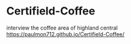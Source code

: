 # Certifield-Coffee
interview the coffee area of highland central
https://paulmon712.github.io/Certifield-Coffee/
